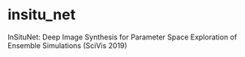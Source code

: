 # insitu_net
InSituNet: Deep Image Synthesis for Parameter Space Exploration of Ensemble Simulations (SciVis 2019)
